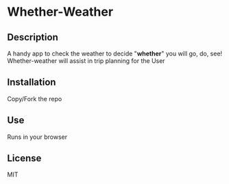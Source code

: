 # Whether-Weather

## Description

A handy app to check the weather to decide "**whether**" you will go, do, see!
Whether-weather will assist in trip planning for the User

## Installation

Copy/Fork the repo

## Use 

Runs in your browser

## License 

MIT